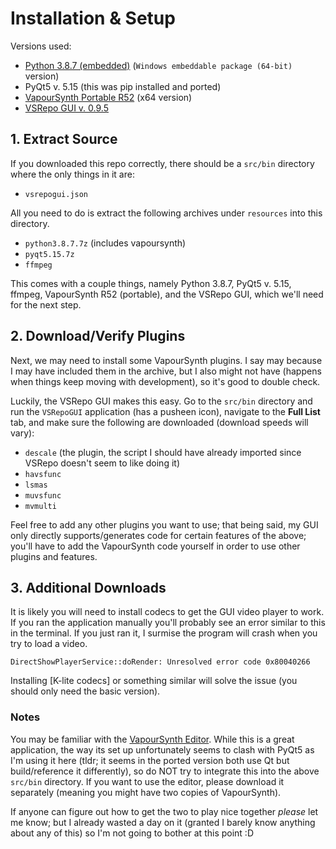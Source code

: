 # Installation & Setup

Versions used:

* [Python 3.8.7 (embedded)](https://www.python.org/downloads/release/python-387/) (`Windows embeddable package (64-bit)` version)
* PyQt5 v. 5.15 (this was pip installed and ported)
* [VapourSynth Portable R52](https://github.com/vapoursynth/vapoursynth/releases) (x64 version)
* [VSRepo GUI v. 0.9.5](https://github.com/theChaosCoder/VSRepoGUI/releases)

## 1. Extract Source
If you downloaded this repo correctly, there should be a `src/bin` directory where the only things in it are:

* `vsrepogui.json`

All you need to do is extract the following archives under `resources` into this directory. 

* `python3.8.7.7z` (includes vapoursynth)
* `pyqt5.15.7z`
* `ffmpeg`

This comes with a couple things, namely Python 3.8.7, PyQt5 v. 5.15, ffmpeg, VapourSynth R52 (portable), and the VSRepo GUI, which we'll need for the next step.

## 2. Download/Verify Plugins
Next, we may need to install some VapourSynth plugins. I say may because I may have included them in the archive, but I also might not have (happens when things keep moving with development), so it's good to double check.

Luckily, the VSRepo GUI makes this easy. Go to the `src/bin` directory and run the `VSRepoGUI` application (has a pusheen icon), navigate to the **Full List** tab, and make sure the following are downloaded (download speeds will vary):

* `descale` (the plugin, the script I should have already imported since VSRepo doesn't seem to like doing it)
* `havsfunc`
* `lsmas`
* `muvsfunc`
* `mvmulti`

Feel free to add any other plugins you want to use; that being said, my GUI only directly supports/generates code for certain features of the above; you'll have to add the VapourSynth code yourself in order to use other plugins and features.

## 3. Additional Downloads

It is likely you will need to install codecs to get the GUI video player to work. If you ran the application manually you'll probably see an error similar to this in the terminal. If you just ran it, I surmise the program will crash when you try to load a video.

```
DirectShowPlayerService::doRender: Unresolved error code 0x80040266
```

Installing [K-lite codecs] or something similar will solve the issue (you should only need the basic version).

### Notes

You may be familiar with the [VapourSynth Editor](https://forum.doom9.org/showthread.php?p=1688477). While this is a great application, the way its set up unfortunately seems to clash with PyQt5 as I'm using it here (tldr; it seems in the ported version both use Qt but build/reference it differently), so do NOT try to integrate this into the above `src/bin` directory. If you want to use the editor, please download it separately (meaning you might have two copies of VapourSynth).

If anyone can figure out how to get the two to play nice together _please_ let me know; but I already wasted a day on it (granted I barely know anything about any of this) so I'm not going to bother at this point :D
